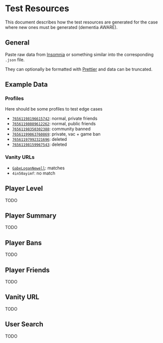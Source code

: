 # Test Resources

This document describes how the test resources are generated for the case where new ones must be generated (dementia AWARE).

## General

Paste raw data from [Insomnia](https://insomnia.rest/) or something similar into the corresponding `.json` file.

They can optionally be formatted with [Prettier](https://prettier.io/) and data can be truncated.

## Example Data

### Profiles

Here should be some profiles to test edge cases

- [`76561198196615742`](https://steamcommunity.com/profiles/76561198196615742): normal, private friends
- [`76561198089612262`](https://steamcommunity.com/profiles/76561198089612262): normal, public friends
- [`76561198350302388`](https://steamcommunity.com/profiles/76561198350302388): community banned
- [`76561199063760869`](https://steamcommunity.com/profiles/76561199063760869): private, vac + game ban
- [`76561197992321696`](https://steamcommunity.com/profiles/76561197992321696): deleted
- [`76561198159967543`](https://steamcommunity.com/profiles/76561198159967543): deleted

### Vanity URLs

- [`GabeLoganNewell`](https://steamcommunity.com/profiles/76561197960287930): matches
- `4in50ayimf`: no match

## Player Level

TODO

## Player Summary

TODO

## Player Bans

TODO

## Player Friends

TODO

## Vanity URL

TODO

## User Search

TODO
